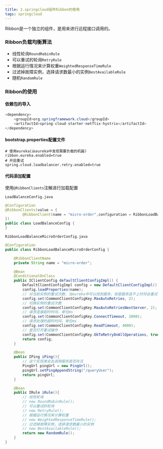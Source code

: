 ```yaml
---
title: 2.springcloud组件Ribbon的使用
tags: springcloud
---
```


Ribbon是一个独立的组件，是用来进行远程接口调用的。

### Ribbon负载均衡算法

- 线性轮询`RoundRobinRule`
- 可以重试的轮询`RetryRule`
- 根据运行情况来计算权重`WeightedResponseTimeRule`
- 过滤掉故障实例，选择请求数最小的实例`BestAvailableRule`
- 随机`RandomRule`

### Ribbon的使用

#### 依赖包的导入

```java
<dependency>
    <groupId>org.springframework.cloud</groupId>
    <artifactId>spring-cloud-starter-netflix-hystrix</artifactId>
</dependency>
```

#### bootstrap.properties配置文件

```properties
# 使用eureka(从eureka中发现需要负载的机器)
ribbon.eureka.enabled=true
# 开启重试
spring.cloud.loadbalancer.retry.enabled=true
```

#### 代码添加配置

使用`@RibbonClients`注解进行加载配置

`LoadBalanceConfig.java`

```java
@Configuration
@RibbonClients(value = {
        @RibbonClient(name = "micro-order",configuration = RibbonLoadBalanceMicroOrderConfig.class)
})
public class LoadBalanceConfig {
}
```

`RibbonLoadBalanceMicroOrderConfig.java`

```java
@Configuration
public class RibbonLoadBalanceMicroOrderConfig {

    @RibbonClientName
    private String name = "micro-order";

    @Bean
    @ConditionalOnClass
    public IClientConfig defaultClientConfigImpl() {
        DefaultClientConfigImpl config = new DefaultClientConfigImpl();
        config.loadProperties(name);
        // 对当前实例的重试次数，当eureka中可以找到服务，但是服务连不上时将会重试
        config.set(CommonClientConfigKey.MaxAutoRetries, 2);
        // 切换实例的重试次数
        config.set(CommonClientConfigKey.MaxAutoRetriesNextServer, 2);
        // 请求连接超时时间，单位ms
        config.set(CommonClientConfigKey.ConnectTimeout, 2000);
        // 请求处理的超时时间，单位ms
        config.set(CommonClientConfigKey.ReadTimeout, 4000);
        // 是否打开重试操作
        config.set(CommonClientConfigKey.OkToRetryOnAllOperations, true);
        return config;
    }

    @Bean
    public IPing iPing(){
        // 这个实现类会去调用服务是否存活
        PingUrl pingUrl = new PingUrl();
        pingUrl.setPingAppendString("/queryUser");
        return pingUrl;
    }

    @Bean
    public IRule iRule(){
        // 线性轮询
        // new RoundRobinRule();
        // 可以重试的轮询
        // new RetryRule();
        // 根据运行情况来计算权重
        // new WeightedResponseTimeRule();
        // 过滤掉故障实例，选择请求数最小的实例
        // new BestAvailableRule();
        return new RandomRule();
    }
}
```

